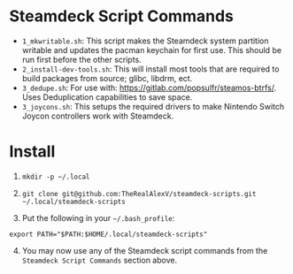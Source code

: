 # Steamdeck Script Commands

- `1_mkwritable.sh`: This script makes the Steamdeck system partition writable and updates the pacman keychain for first use. This should be run first before the other scripts.
- `2_install-dev-tools.sh`: This will install most tools that are required to build packages from source; glibc, libdrm, ect.
- `3_dedupe.sh`: For use with: https://gitlab.com/popsulfr/steamos-btrfs/. Uses Deduplication capabilities to save space.
- `3_joycons.sh`: This setups the required drivers to make Nintendo Switch Joycon controllers work with Steamdeck.

# Install

1. `mkdir -p ~/.local`

2. `git clone git@github.com:TheRealAlexV/steamdeck-scripts.git ~/.local/steamdeck-scripts`

3. Put the following in your `~/.bash_profile`:
```
export PATH="$PATH:$HOME/.local/steamdeck-scripts"
```

4. You may now use any of the Steamdeck script commands from the `Steamdeck Script Commands` section above.
